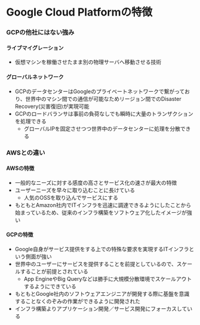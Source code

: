 # Google Cloud Platformの特徴

### GCPの他社にはない強み
#### ライブマイグレーション
- 仮想マシンを稼働させたまま別の物理サーバへ移動させる技術

#### グローバルネットワーク
- GCPのデータセンターはGoogleのプライベートネットワークで繋がっており、世界中のマシン間での通信が可能なためリージョン間でのDisaster Recovery(災害復旧)が実現可能
- GCPのロードバランサは事前の負荷なしでも瞬時に大量のトランザクションを処理できる
  - グローバルIPを固定させつつ世界中のデータセンターに処理を分散できる
  
### AWSとの違い
#### AWSの特徴
- 一般的なニーズに対する感度の高さとサービス化の速さが最大の特徴
- ユーザーニーズを早々に取り込むことに長けている
  - 人気のOSSを取り込んでサービスにする
- もともとAmazon社内でITインフラを迅速に調達できるようにしたことから始まっているため、従来のインフラ構築をソフトウェア化したイメージが強い

  
#### GCPの特徴
- Google自身がサービス提供をする上での特殊な要求を実現するITインフラという側面が強い
- 世界中のユーザーにサービスを提供することを前提としているので、スケールすることが前提とされている
  - App EngineやBig Queryなどは勝手に大規模分散環境でスケールアウトするようにできている
- もともとGoogle社内のソフトウェアエンジニアが開発する際に基盤を意識することなくのぞみの作業ができるように開発された
- インフラ構築よりアプリケーション開発／サービス開発にフォーカスしている
